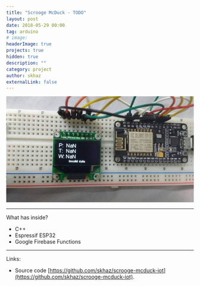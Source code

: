 ```yaml
---
title: "Scrooge McDuck - TODO"
layout: post
date: 2018-05-29 00:00
tag: arduino
# image:
headerImage: true
projects: true
hidden: true
description: ""
category: project
author: skhaz
externalLink: false
---
```


![Screenshot](/assets/scrooge-mcduck.jpg)

---

What has inside?

-   C++
-   Espressif ESP32
-   Google Firebase Functions

---

Links:

-   Source code [https://github.com/skhaz/scrooge-mcduck-iot](https://github.com/skhaz/scrooge-mcduck-iot).
